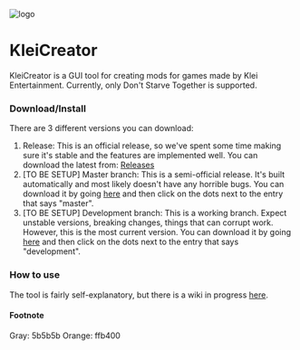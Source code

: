 ![logo](app/src/main/kleicreator_wide.png)
# KleiCreator
KleiCreator is a GUI tool for creating mods for games made by Klei Entertainment. Currently, only Don't Starve Together is supported. 

### Download/Install
There are 3 different versions you can download:
 1. Release: This is an official release, so we've spent some time making sure it's stable and the features are implemented well. You can download the latest from: [Releases](https://github.com/deepcoredev/kleicreator/releases)
 2. [TO BE SETUP] Master branch: This is a semi-official release. It's built automatically and most likely doesn't have any horrible bugs. You can download it by going [here]() and then click on the dots next to the entry that says "master".
 3. [TO BE SETUP] Development branch: This is a working branch. Expect unstable versions, breaking changes, things that can corrupt work. However, this is the most current version. You can download it by going [here]() and then click on the dots next to the entry that says "development".

### How to use
The tool is fairly self-explanatory, but there is a wiki in progress [here](https://lab.deepcore.dev/kleicreator/kleicreator/-/wikis/home).

#### Footnote
Gray: 5b5b5b
Orange: ffb400